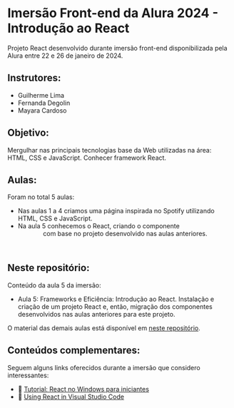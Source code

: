 # Imersão Front-end da Alura 2024 - Introdução ao React

Projeto React desenvolvido durante imersão front-end disponibilizada pela Alura entre 22 e 26 de janeiro de 2024.

## Instrutores:
- Guilherme Lima
- Fernanda Degolin
- Mayara Cardoso

## Objetivo:  
Mergulhar nas principais tecnologias base da Web utilizadas na área: HTML, CSS e JavaScript. Conhecer framework React.

## Aulas:
Foram no total 5 aulas:
- Nas aulas 1 a 4 criamos uma página inspirada no Spotify utilizando HTML, CSS e JavaScript.
- Na aula 5 conhecemos o React, criando o componente <Header> com base no projeto desenvolvido nas aulas anteriores.

## Neste repositório:
Conteúdo da aula 5 da imersão:

- Aula 5: Frameworks e Eficiência: Introdução ao React. Instalação e criação de um projeto React e, então, migração dos componentes desenvolvidos nas aulas anteriores para este projeto.

O material das demais aulas está disponível em [neste repositório](imersao-frontend-alura).

## Conteúdos complementares:
Seguem alguns links oferecidos durante a imersão que considero interessantes:

- 📄 [Tutorial: React no Windows para iniciantes](https://learn.microsoft.com/pt-br/windows/dev-environment/javascript/react-beginners-tutorial)
- 📄 [Using React in Visual Studio Code](https://code.visualstudio.com/docs/nodejs/reactjs-tutorial)


